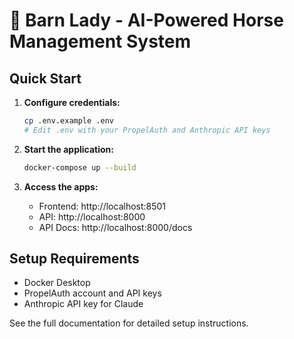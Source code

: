 # 🐴 Barn Lady - AI-Powered Horse Management System

## Quick Start

1. **Configure credentials:**
   ```bash
   cp .env.example .env
   # Edit .env with your PropelAuth and Anthropic API keys
   ```

2. **Start the application:**
   ```bash
   docker-compose up --build
   ```

3. **Access the apps:**
   - Frontend: http://localhost:8501
   - API: http://localhost:8000
   - API Docs: http://localhost:8000/docs

## Setup Requirements

- Docker Desktop
- PropelAuth account and API keys
- Anthropic API key for Claude

See the full documentation for detailed setup instructions.
